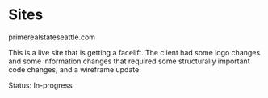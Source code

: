 # Sites

primerealstateseattle.com

This is a live site that is getting a facelift. The client had some logo changes and some information changes that required some structurally important code changes, and a wireframe update. 

Status: In-progress






